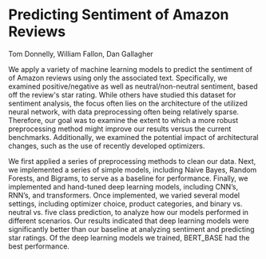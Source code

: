 # Predicting Sentiment of Amazon Reviews
Tom Donnelly, William Fallon, Dan Gallagher

We apply a variety of machine learning models to predict the sentiment of
of Amazon reviews using only the associated text. Specifically, we examined positive/negative as well as neutral/non-neutral sentiment, based off the review's star rating.
While others have studied this dataset for sentiment analysis, the focus often lies on the architecture of the utilized neural network, with data preprocessing often being relatively sparse.
Therefore, our goal was to examine the extent to which a more robust preprocessing method might improve our results versus the current benchmarks.
Additionally, we examined the potential impact of architectural changes, such as the use of recently developed optimizers.

We first applied a series of preprocessing methods to clean our data. Next, we implemented a series of simple models, including Naive Bayes, Random Forests, and Bigrams, to serve as a baseline for performance. Finally, we implemented and hand-tuned deep learning models, including CNN’s, RNN’s, and transformers. Once implemented, we varied several model settings, including optimizer choice, product categories, and binary vs. neutral vs. five class prediction, to analyze how our models performed in different scenarios. Our results indicated that deep learning models were significantly better than our baseline at analyzing sentiment and predicting star ratings. Of the deep learning models we trained, BERT_BASE had the best performance. 
